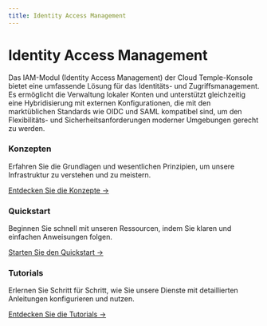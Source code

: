 ```yaml
---
title: Identity Access Management
---
```


# Identity Access Management

Das IAM-Modul (Identity Access Management) der Cloud Temple-Konsole bietet eine umfassende Lösung für das Identitäts- und Zugriffsmanagement.
Es ermöglicht die Verwaltung lokaler Konten und unterstützt gleichzeitig eine Hybridisierung mit externen Konfigurationen, die mit den marktüblichen Standards wie OIDC und SAML kompatibel sind, um den Flexibilitäts- und Sicherheitsanforderungen moderner Umgebungen gerecht zu werden.

<div class="card-grid">
  <div class="card">
    <h3>Konzepten</h3>
    <p>Erfahren Sie die Grundlagen und wesentlichen Prinzipien, um unsere Infrastruktur zu verstehen und zu meistern.</p>
    <a href="iam/concepts" class="card-link">Entdecken Sie die Konzepte &rarr;</a>
  </div>
  <div class="card">
    <h3>Quickstart</h3>
    <p>Beginnen Sie schnell mit unseren Ressourcen, indem Sie klaren und einfachen Anweisungen folgen.</p>
    <a href="iam/quickstart" class="card-link">Starten Sie den Quickstart &rarr;</a>
  </div>
    <div class="card">
    <h3>Tutorials</h3>
    <p>Erlernen Sie Schritt für Schritt, wie Sie unsere Dienste mit detaillierten Anleitungen konfigurieren und nutzen.</p>
    <a href="iam/tutorials/sso_aad" class="card-link">Entdecken Sie die Tutorials &rarr;</a>
  </div>
</div>
